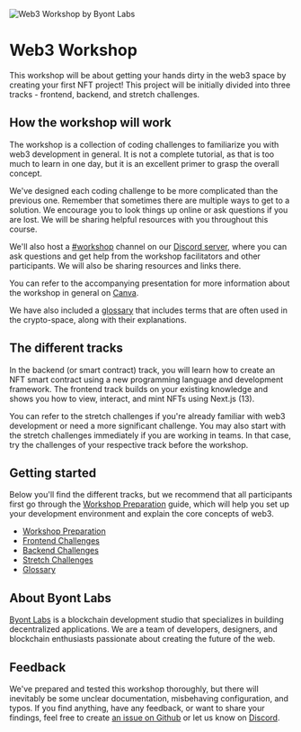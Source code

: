 ![Web3 Workshop by Byont Labs](images/banner.png)

# Web3 Workshop

This workshop will be about getting your hands dirty in the web3 space by creating your first NFT project! This project will be initially divided into three tracks - frontend, backend, and stretch challenges.

## How the workshop will work

The workshop is a collection of coding challenges to familiarize you with web3 development in general. It is not a complete tutorial, as that is too much to learn in one day, but it is an excellent primer to grasp the overall concept.

We've designed each coding challenge to be more complicated than the previous one. Remember that sometimes there are multiple ways to get to a solution. We encourage you to look things up online or ask questions if you are lost. We will be sharing helpful resources with you throughout this course.

We'll also host a [#workshop](https://discord.com/channels/935159951423340625/1045998823392153600) channel on our [Discord server](https://discord.gg/xF5dtjZH73), where you can ask questions and get help from the workshop facilitators and other participants. We will also be sharing resources and links there.

You can refer to the accompanying presentation for more information about the workshop in general on [Canva](https://www.canva.com/design/DAFTCVN0tKk/UwUQ3JJdV6_0scOUtneGTQ/view?utm_content=DAFTCVN0tKk&utm_campaign=designshare&utm_medium=link&utm_source=publishsharelink).

We have also included a [glossary](./GLOSSARY.md) that includes terms that are often used in the crypto-space, along with their explanations.

## The different tracks

In the backend (or smart contract) track, you will learn how to create an NFT smart contract using a new programming language and development framework. The frontend track builds on your existing knowledge and shows you how to view, interact, and mint NFTs using Next.js (13).

You can refer to the stretch challenges if you're already familiar with web3 development or need a more significant challenge. You may also start with the stretch challenges immediately if you are working in teams. In that case, try the challenges of your respective track before the workshop.

## Getting started

Below you'll find the different tracks, but we recommend that all participants first go through the [Workshop Preparation](PREPARATION.md) guide, which will help you set up your development environment and explain the core concepts of web3.

- [Workshop Preparation](/PREPARATION.md)
- [Frontend Challenges](/frontend/README.md)
- [Backend Challenges](/backend/README.md)
- [Stretch Challenges](/STRETCH.md)
- [Glossary](/GLOSSARY.md)

## About Byont Labs

[Byont Labs](https://www.byont.io/) is a blockchain development studio that specializes in building decentralized applications. We are a team of developers, designers, and blockchain enthusiasts passionate about creating the future of the web.

## Feedback

We've prepared and tested this workshop thoroughly, but there will inevitably be some unclear documentation, misbehaving configuration, and typos. If you find anything, have any feedback, or want to share your findings, feel free to create [an issue on Github](https://github.com/Byont-Ventures/Hackathon/issues/new) or let us know on [Discord](https://discord.gg/xF5dtjZH73).
